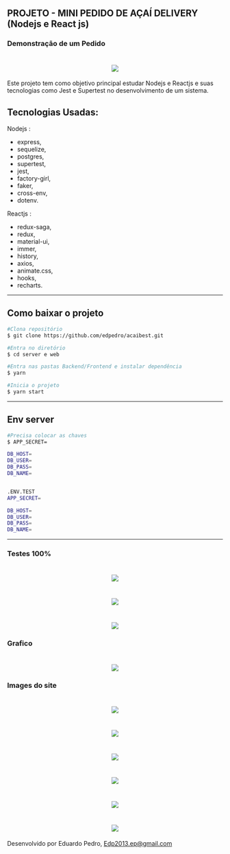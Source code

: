 ## PROJETO - MINI PEDIDO DE AÇAÍ DELIVERY (Nodejs e React js)

### Demonstração de um Pedido

<h1 align="center">
    <img src="web/public/img/Gravar1.gif">
</h1>

Este projeto tem como objetivo principal estudar Nodejs e Reactjs e suas tecnologias como Jest e Supertest no
desenvolvimento de um sistema.

## Tecnologias Usadas:

 Nodejs :

- express,
- sequelize,
- postgres,
- supertest,
- jest,
- factory-girl,
- faker,
- cross-env,
- dotenv.

 Reactjs :

- redux-saga,
- redux,
- material-ui,
- immer,
- history,
- axios,
- animate.css,
- hooks,
- recharts.

---

## Como baixar o projeto

```bash
#Clona repositório
$ git clone https://github.com/edpedro/acaibest.git

#Entra no diretório
$ cd server e web 

#Entra nas pastas Backend/Frontend e instalar dependência 
$ yarn 

#Inicia o projeto
$ yarn start

```

---

## Env server

```bash
#Precisa colocar as chaves
$ APP_SECRET=

DB_HOST=
DB_USER=
DB_PASS=
DB_NAME=


.ENV.TEST
APP_SECRET=

DB_HOST=
DB_USER=
DB_PASS=
DB_NAME= 


```

---

### Testes 100%

<h1 align="center">
    <img src="web/public/img/img8.png">
</h1>
<h1 align="center">
    <img src="web/public/img/img9.png">
</h1>
<h1 align="center">
    <img src="web/public/img/img10.png">
</h1>



### Grafico

<h1 align="center">
    <img src="web/public/img/img7.png">
</h1>



### Images do site

<h1 align="center">
    <img src="web/public/img/img1.png">
</h1>
<h1 align="center">
    <img src="web/public/img/img2.png">
</h1>

<h1 align="center">
    <img src="web/public/img/img3.png">
</h1>

<h1 align="center">
    <img src="web/public/img/img4.png">
</h1>

<h1 align="center">
    <img src="web/public/img/img5.png">
</h1>

<h1 align="center">
    <img src="web/public/img/img6.png">
</h1>







Desenvolvido por Eduardo Pedro, Edp2013.ep@gmail.com